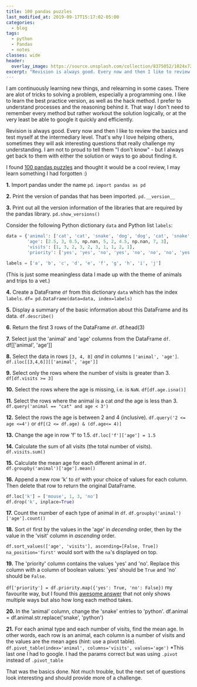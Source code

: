 ```yaml
---
title: 100 pandas puzzles
last_modified_at: 2019-09-17T15:17:02-05:00
categories:
  - blog
tags:
  - python
  - Pandas
  - notes
classes: wide
header:
  overlay_image: https://source.unsplash.com/collection/8375052/1024x720
excerpt: "Revision is always good. Every now and then I like to review the basics and test myself at the intermediary level"
---
```

I am continuously learning new things, and relearning in some cases. There are alot of
tricks to solving a problem, especially a programming one. I like to learn the best practice version, as
well as the hack method. I prefer to understand processes and the reasoning behind it. That way
I don't need to remember every method but rather workout the solution logically, or at the very least be
able to google it quickly and efficiently.

Revision is always good. Every now and then I like to review the basics and test myself at the intermediary level. That's why I love helping others, sometimes they will ask interesting questions that really challenge my understanding. I am not to proud to tell them "I don't know" - but I always get back to them with either the solution or ways to go about finding it.

I found [100 pandas puzzles]() and thought it would be a cool review, I may learn something I had forgotten :)

**1.** Import pandas under the name `pd`.
`import pandas as pd`


**2.** Print the version of pandas that has been imported.
`pd.__version__`

**3.** Print out all the version information of the libraries that are required by the pandas library.
`pd.show_versions()`

Consider the following Python dictionary `data` and Python list `labels`:

``` python
data = {'animal': ['cat', 'cat', 'snake', 'dog', 'dog', 'cat', 'snake', 'cat', 'dog', 'dog'],
        'age': [2.5, 3, 0.5, np.nan, 5, 2, 4.5, np.nan, 7, 3],
        'visits': [1, 3, 2, 3, 2, 3, 1, 1, 2, 1],
        'priority': ['yes', 'yes', 'no', 'yes', 'no', 'no', 'no', 'yes', 'no', 'no']}

labels = ['a', 'b', 'c', 'd', 'e', 'f', 'g', 'h', 'i', 'j']
```
(This is just some meaningless data I made up with the theme of animals and trips to a vet.)

**4.** Create a DataFrame `df` from this dictionary `data` which has the index `labels`.
`df= pd.DataFrame(data=data, index=labels)`

**5.** Display a summary of the basic information about this DataFrame and its data.
`df.describe()`

**6.** Return the first 3 rows of the DataFrame `df`.
df.head(3)

**7.** Select just the 'animal' and 'age' columns from the DataFrame `df`.
df[['animal', 'age']]

**8.** Select the data in rows `[3, 4, 8]` *and* in columns `['animal', 'age']`.
`df.iloc[[3,4,6]][['animal', 'age']]`

**9.** Select only the rows where the number of visits is greater than 3.
`df[df.visits >= 3]`

**10.** Select the rows where the age is missing, i.e. is `NaN`.
`df[df.age.isna()]`

**11.** Select the rows where the animal is a cat *and* the age is less than 3.
`df.query('animal == "cat" and age < 3')`

**12.** Select the rows the age is between 2 and 4 (inclusive).
`df.query('2 <= age <=4')`
or
`df[(2 <= df.age) & (df.age<= 4)]`

**13.** Change the age in row 'f' to 1.5.
`df.loc['f']['age'] = 1.5`

**14.** Calculate the sum of all visits (the total number of visits).
`df.visits.sum()`

**15.** Calculate the mean age for each different animal in `df`.
`df.groupby('animal')['age'].mean()`

**16.** Append a new row 'k' to `df` with your choice of values for each column. Then delete that row to return the original DataFrame.

```Python
df.loc['k'] = ['mouse', 1, 3, 'no']
df.drop('k', inplace=True)
```
**17.** Count the number of each type of animal in `df`.
`df.groupby('animal')['age'].count()`

**18.** Sort `df` first by the values in the 'age' in *decending* order, then by the value in the 'visit' column in *ascending* order.

`df.sort_values(['age', 'visits'], ascending=[False, True])`
`na_position='first'` would sort with the `na`'s displayed on top.

**19.** The 'priority' column contains the values 'yes' and 'no'. Replace this column with a column of boolean values: 'yes' should be `True` and 'no' should be `False`.

`df['priority'] = df.priority.map({'yes': True, 'no': False})`
my favourite way, but I found this [awesome answer](https://stackoverflow.com/questions/40901770/is-there-a-simple-way-to-change-a-column-of-yes-no-to-1-0-in-a-pandas-dataframe) that not only shows multiple ways but also how long each method takes.

**20.** In the 'animal' column, change the 'snake' entries to 'python'.
df.animal = df.animal.str.replace('snake', 'python')

**21.** For each animal type and each number of visits, find the mean age. In other words, each row is an animal, each column is a number of visits and the values are the mean ages (hint: use a pivot table).
`df.pivot_table(index='animal', columns='visits', values='age')`
*This last one I had to google. I had the params correct but was using `.pivot` instead of `.pivot_table`

That was the basics done. Not much trouble, but the next set of questions look interesting and should provide more of a challenge.
